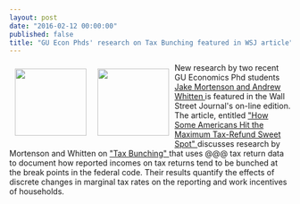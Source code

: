 ```yaml
---
layout: post
date: "2016-02-12 00:00:00"
published: false
title: "GU Econ Phds' research on Tax Bunching featured in WSJ article"
---
```




<img style="float: left; width: 128px; height: 120px; margin:
10px;" src="{{ site.baseurl }}/assets/images/mortenson.jpg" />
<img style="float: left; width: 128px; height: 120px; margin: 10px;" src="{{ site.baseurl }}/assets/images/2015-05-08-AndrewWhitten.jpg" />
<p>  New research by two recent GU Economics Phd students <a href="https://sites.google.com/site/boutonllj/"> Jake Mortenson and Andrew Whitten  </a>  is  featured in the Wall Street Journal's on-line edition. The article, entitled  <a href="http://blogs.wsj.com/economics/2016/02/11/how-some-americans-hit-the-maximum-tax-refund-sweet-spot/">  "How Some Americans Hit the Maximum Tax-Refund Sweet Spot" </a> discusses research by Mortenson and Whitten on   <a href="http://papers.ssrn.com/sol3/papers.cfm?abstract_id=2719859"> "Tax Bunching"  </a>  that uses @@@ tax return data to  document how reported incomes on tax returns  tend to be bunched at the break points in the federal   code.    Their results quantify the effects of discrete changes in marginal tax rates  on the reporting and work incentives of households.   </p>
